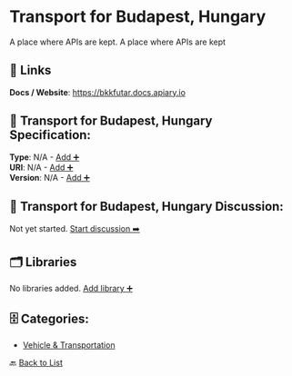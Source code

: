 # Transport for Budapest, Hungary

A place where APIs are kept. A place where APIs are kept

##  🔗 Links
**Docs / Website**: https://bkkfutar.docs.apiary.io

## 🧬 Transport for Budapest, Hungary Specification:
**Type**: N/A - [Add ➕](https://github.com/apis-list/apis-list/edit/main/apis.yaml#19871)  
**URI**: N/A - [Add ➕](https://github.com/apis-list/apis-list/edit/main/apis.yaml#19871)  
**Version**: N/A - [Add ➕](https://github.com/apis-list/apis-list/edit/main/apis.yaml#19871)

## 💬 Transport for Budapest, Hungary Discussion:
Not yet started. [Start discussion ➡️](https://github.com/apis-list/apis-list/discussions/new)

## 🗂️ Libraries

No libraries added. [Add library ➕](https://github.com/apis-list/apis-list/edit/main/apis.yaml#19871)    


## 🗄️ Categories:
- [Vehicle & Transportation](https://github.com/apis-list/apis-list#vehicle--transportation-)

🔙  [Back to List](https://github.com/apis-list/apis-list)
